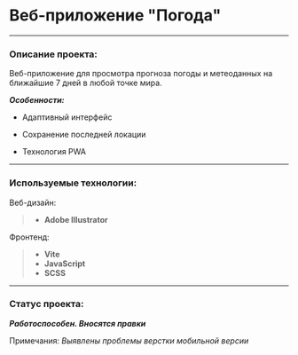# Веб-приложение "Погода"

---

### Описание проекта:

Веб-приложение для просмотра прогноза погоды и метеоданных на ближайшие 7 дней в любой точке мира.

_**Особенности:**_

- Адаптивный интерфейс

- Сохранение последней локации

- Технология PWA

---

### Используемые технологии:

Веб-дизайн:

> - **Adobe Illustrator**

Фронтенд:

> - **Vite**
> - **JavaScript**
> - **SCSS**

---

### Статус проекта:

**_Работоспособен. Вносятся правки_**

Примечания:
_Выявлены проблемы верстки мобильной версии_
